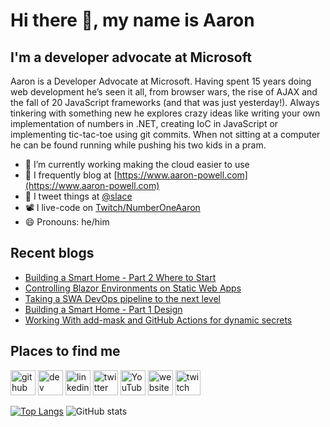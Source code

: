 # Hi there 👋, my name is Aaron

## I'm a developer advocate at Microsoft

Aaron is a Developer Advocate at Microsoft. Having spent 15 years doing web development he’s seen it all, from browser wars, the rise of AJAX and the fall of 20 JavaScript frameworks (and that was just yesterday!). Always tinkering with something new he explores crazy ideas like writing your own implementation of numbers in .NET, creating IoC in JavaScript or implementing tic-tac-toe using git commits. When not sitting at a computer he can be found running while pushing his two kids in a pram.

- 🔭 I’m currently working making the cloud easier to use
- 📄 I frequently blog at [https://www.aaron-powell.com](https://www.aaron-powell.com)
- 📣 I tweet things at [@slace](https://twitter.com/slace)
- 📽 I live-code on [Twitch/NumberOneAaron](https://www.twitch.tv/numberoneaaron)
- 😄 Pronouns: he/him

## Recent blogs

<!--START_SECTION:posts-->
* [Building a Smart Home - Part 2 Where to Start](https:&#x2F;&#x2F;www.aaron-powell.com&#x2F;posts&#x2F;2022-07-26-building-a-smart-home---part-2-where-to-start&#x2F;)
* [Controlling Blazor Environments on Static Web Apps](https:&#x2F;&#x2F;www.aaron-powell.com&#x2F;posts&#x2F;2022-07-22-controlling-blazor-environments-on-swa&#x2F;)
* [Taking a SWA DevOps pipeline to the next level](https:&#x2F;&#x2F;www.aaron-powell.com&#x2F;posts&#x2F;2022-07-20-taking-a-swa-devops-pipeline-to-the-next-level&#x2F;)
* [Building a Smart Home - Part 1 Design](https:&#x2F;&#x2F;www.aaron-powell.com&#x2F;posts&#x2F;2022-07-18-building-a-smart-home---part-1-design&#x2F;)
* [Working With add-mask and GitHub Actions for dynamic secrets](https:&#x2F;&#x2F;www.aaron-powell.com&#x2F;posts&#x2F;2022-07-14-working-with-add-mask-and-github-actions&#x2F;)
<!--END_SECTION:posts-->

## Places to find me

[<img src='https://cdn.jsdelivr.net/npm/simple-icons@3.0.1/icons/github.svg' alt='github' height='40'>](https://github.com/aaronpowell) [<img src='https://cdn.jsdelivr.net/npm/simple-icons@3.0.1/icons/dev-dot-to.svg' alt='dev' height='40'>](https://dev.to/aaronpowell) [<img src='https://cdn.jsdelivr.net/npm/simple-icons@3.0.1/icons/linkedin.svg' alt='linkedin' height='40'>](https://www.linkedin.com/in/aaron-powell-66038631/) [<img src='https://cdn.jsdelivr.net/npm/simple-icons@3.0.1/icons/twitter.svg' alt='twitter' height='40'>](https://twitter.com/slace) [<img src='https://cdn.jsdelivr.net/npm/simple-icons@3.0.1/icons/youtube.svg' alt='YouTube' height='40'>](https://www.youtube.com/channel/aaronpowelldev) [<img src='https://cdn.jsdelivr.net/npm/simple-icons@3.0.1/icons/icloud.svg' alt='website' height='40'>](https://www.aaron-powell.com) [<img src='https://cdn.jsdelivr.net/npm/simple-icons@3.0.1/icons/twitch.svg' alt='twitch' height='40'>](https://www.twitch.tv/numberoneaaron)

[![Top Langs](https://github-readme-stats.vercel.app/api/top-langs/?username=aaronpowell)](https://github.com/anuraghazra/github-readme-stats) ![GitHub stats](https://github-readme-stats.vercel.app/api?username=aaronpowell&show_icons=true)
